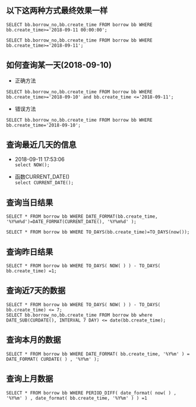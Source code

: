 ## 以下这两种方式最终效果一样  
```  
SELECT bb.borrow_no,bb.create_time FROM borrow bb WHERE bb.create_time>='2018-09-11 00:00:00';  

SELECT bb.borrow_no,bb.create_time FROM borrow bb WHERE bb.create_time>='2018-09-11';  
```  
## 如何查询某一天(2018-09-10)  
* 正确方法
```  
SELECT bb.borrow_no,bb.create_time FROM borrow bb WHERE bb.create_time>='2018-09-10' and bb.create_time <='2018-09-11';  
```  

* 错误方法  
```  
SELECT bb.borrow_no,bb.create_time FROM borrow bb WHERE bb.create_time='2018-09-10';  
```  
## 查询最近几天的信息  
* 2018-09-11 17:53:06  
```select NOW();```  

* 函数CURRENT_DATE()  
```select CURRENT_DATE();```  

## 查询当日结果  
```  
SELECT * FROM borrow bb WHERE DATE_FORMAT(bb.create_time, '%Y%m%d')=DATE_FORMAT(CURRENT_DATE(), '%Y%m%d' );

SELECT * FROM borrow bb WHERE TO_DAYS(bb.create_time)=TO_DAYS(now());
```  

## 查询昨日结果  
```  
SELECT * FROM borrow bb WHERE TO_DAYS( NOW( ) ) - TO_DAYS( bb.create_time) =1;
```  

## 查询近7天的数据  
```  
SELECT * FROM borrow bb WHERE TO_DAYS( NOW( ) ) - TO_DAYS( bb.create_time) <= 7;  
SELECT bb.borrow_no,bb.create_time FROM borrow bb where DATE_SUB(CURDATE(), INTERVAL 7 DAY) <= date(bb.create_time);  
```  

## 查询本月的数据  
```  
SELECT * FROM borrow bb WHERE DATE_FORMAT( bb.create_time, '%Y%m' ) = DATE_FORMAT( CURDATE( ) , '%Y%m' );  
```  

## 查询上月数据  
```  
SELECT * FROM borrow bb WHERE PERIOD_DIFF( date_format( now( ) , '%Y%m' ) , date_format( bb.create_time, '%Y%m' ) ) =1  
```  

